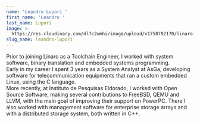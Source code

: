 ```yaml
---
name: 'Leandro Lupori '
first_name: 'Leandro '
last_name: Lupori
image: >-
  https://res.cloudinary.com/dl7c2wmhi/image/upload/v1758792170/linaro-website/images/author/leandro-l
slug_name: leandro-lupori
---
```


Prior to joining Linaro as a Toolchain Engineer, I worked with system software, binary translation and embedded systems programming.\
Early in my career I spent 3 years as a System Analyst at AsGa, developing software for telecommunication equipments that ran a custom embedded Linux, using the C language.\
More recently, at Instituto de Pesquisas Eldorado, I worked with Open Source Software, making several contributions to FreeBSD, QEMU and LLVM, with the main goal of improving their support on PowerPC. There I also worked with management software for enterprise storage arrays and with a distributed storage system, both written in C++.
